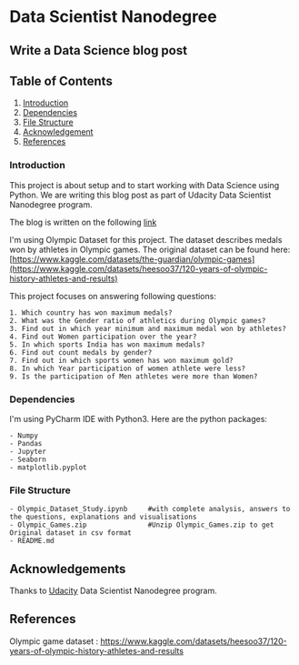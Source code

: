 # **Data Scientist Nanodegree**
## Write a Data Science blog post

## Table of Contents
1. [Introduction](#Introduction)
2. [Dependencies](#Dependencies)
3. [File Structure](#FileStructure)
4. [Acknowledgement](#Acknowledgement)
5. [References](#References)


<a name="Introduction"></a>
### Introduction
This project is about setup and to start working with Data Science using Python.
We are writing this blog post as part of Udacity Data Scientist Nanodegree program.

The blog is written on the following [link](https://medium.com/@saurav29singh/explore-the-world-of-data-science-using-python-dce102bd036f)


I'm using Olympic Dataset for this project. The dataset describes medals won by athletes in Olympic games.  The original dataset can be found here: [https://www.kaggle.com/datasets/the-guardian/olympic-games](https://www.kaggle.com/datasets/heesoo37/120-years-of-olympic-history-athletes-and-results)

This project focuses on answering following questions:
```
1. Which country has won maximum medals?
2. What was the Gender ratio of athletics during Olympic games?
3. Find out in which year minimum and maximum medal won by athletes?
4. Find out Women participation over the year?
5. In which sports India has won maximum medals?
6. Find out count medals by gender?
7. Find out in which sports women has won maximum gold?
8. In which Year participation of women athlete were less?
9. Is the participation of Men athletes were more than Women?
```

<a name="Dependencies"></a>
### Dependencies

I'm using PyCharm IDE with Python3. Here are the python packages:
```
- Numpy
- Pandas
- Jupyter
- Seaborn
- matplotlib.pyplot
```

<a name="FileStructure"></a>
### File Structure
```
- Olympic_Dataset_Study.ipynb     #with complete analysis, answers to the questions, explanations and visualisations
- Olympic_Games.zip               #Unzip Olympic_Games.zip to get Original dataset in csv format
- README.md
```


<a name="Acknowledgement"></a>
## Acknowledgements
Thanks to [Udacity](https://www.udacity.com/) Data Scientist Nanodegree program.

<a name="References"></a>
## References

Olympic game dataset : https://www.kaggle.com/datasets/heesoo37/120-years-of-olympic-history-athletes-and-results

